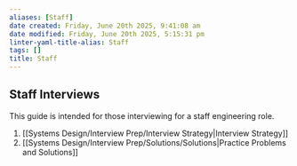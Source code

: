```yaml
---
aliases: [Staff]
date created: Friday, June 20th 2025, 9:41:08 am
date modified: Friday, June 20th 2025, 5:15:31 pm
linter-yaml-title-alias: Staff
tags: []
title: Staff
---
```


## Staff Interviews

This guide is intended for those interviewing for a staff engineering role.

1. [[Systems Design/Interview Prep/Interview Strategy|Interview Strategy]]
2. [[Systems Design/Interview Prep/Solutions/Solutions|Practice Problems and Solutions]]
